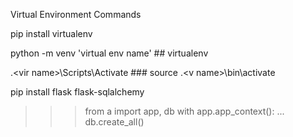 Virtual Environment Commands

pip install virtualenv


python -m venv 'virtual env name'  ## virtualenv <v env name>

.\<vir name>\Scripts\Activate      ### source .\<v name>\bin\activate



pip install flask flask-sqlalchemy


>>> from a import app, db
>>> with app.app_context():
...     db.create_all()
